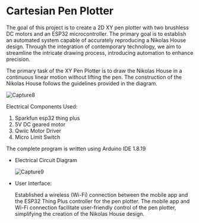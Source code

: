 # Cartesian Pen Plotter  

The goal of this project is to create a 2D XY pen plotter with two brushless DC motors and an ESP32 microcontroller. 
The primary goal is to establish an automated system capable of accurately reproducing a Nikolas House design. Through the integration of contemporary technology, we aim to 
streamline the intricate drawing process, introducing automation to enhance precision.  

The primary task of the XY Pen Plotter is to draw the Nikolas House in a continuous linear motion without lifting the pen. The construction of the Nikolas House follows the guidelines provided in the diagram.  

![Capture8](https://github.com/riitesh07/Cartesian-Pen-Plotter/assets/68095076/93698fba-6bad-4eb4-a742-ae225caf67e1)  

Electrical Components Used:  

1. Sparkfun esp32 thing plus
2. 5V DC geared motor
3. Qwiic Motor Driver
4. Micro Limit Switch

The complete program is written using Arduino IDE 1.8.19

- Electrical Circuit Diagram

  ![Capture9](https://github.com/riitesh07/Cartesian-Pen-Plotter/assets/68095076/9b379ea8-c339-4d22-8fae-db4549f19e60)

- User Interface:
    
  Established a wireless (Wi-Fi) connection between the mobile app and the ESP32 Thing Plus controller for the pen plotter.
  The mobile app and Wi-Fi connection facilitate user-friendly control of the pen plotter, simplifying the creation of the Nikolas House design.




